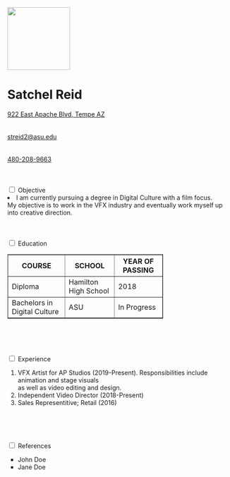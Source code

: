 

<!DOCTYPE html>
<html>
<head>

<style>
</style>

<link rel="stylesheet" type="text/css" href="satchfilms.github.io/Assignment3.css">
</head>


<body>
  <img src="https://www.asu.edu/asuthemes/4.8/assets/full_logo.png" height="142">

  <h1>Satchel Reid</h1>
  <a href=' https://www.google.com/maps/place/922+E+Apache+Blvd,+Tempe,+AZ+85281/data=!4m2!3m1!1s0x872b08e901c5dbf5:0x8e6fcd887f7aaf02?sa=X&ved=2ahUKEwiGm5mu4dTkAhVULX0KHdhWDHsQ8gEwAHoECAoQAQ' target='_blank'>  922 East Apache Blvd, Tempe AZ </a>
  <br><br><br>
  <a href="mailto:streid2@asu.edu" target="_blank"> streid2@asu.edu </a>
  <br><br><br>
  <a href="tel:480-208-9663" target="_blank"> 480-208-9663 </a>
<section id="accordion">
<br><br><br>
<div>
  <input type="checkbox" id="check-1" />
	<label for="check-1">Objective</label>
				<article>
          <body>
            <li> I am currently pursuing a degree in Digital Culture with a film focus. <br> My objective is to work in the VFX industry and eventually work myself up into creative direction.</li>
          </body>
        </article>
</div>
<br><br><br>

<div>
  <input type="checkbox" id="check-2" />
	<label for="check-2">Education</label>
			<article>
        <a>
          <table style="width:70%" border="1">
            <tr>
              <th>COURSE</th>
              <th>SCHOOL</th>
              <th>YEAR OF PASSING</th>
            </tr>
            <tr>
              <td>Diploma</td>
              <td>Hamilton High School</td>
              <td>2018</td>
            </tr>
            <tr>
        <td>Bachelors in Digital Culture</td>
        <td>ASU</td>
        <td>In Progress </td>
      </tr>
          </table>
        </a>
      </article>
</div>

<br><br><br>

<div>
  <input type="checkbox" id="check-3" />
	<label for="check-3">Experience</label>
	<article>
    <ol>
      <li>VFX Artist for AP Studios (2019-Present). Responsibilities include animation and stage visuals<br>as well as video editing and design.</li>
      <li>Independent Video Director (2018-Present)</li>
      <li>Sales Representitive; Retail (2016)</li>
    </ol>
  </article>
</div>

<br><br><br>

<div>
  <input type="checkbox" id="check-4" />
	<label for="check-4">References</label>
	<article>

  <ul style="list-style-type:square;">
      <li>John Doe</li>
      <li>Jane Doe</li>
    </ul>
  </article>
</div>

</body>

</html>

